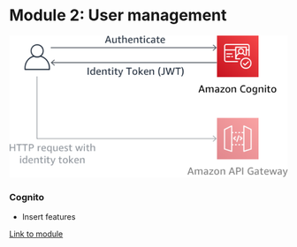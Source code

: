 <!SLIDE >
# Module 2: User management

![Cognito](mod02.png)

### Cognito
* Insert features

[Link to module](https://github.com/aws-samples/aws-serverless-workshops/tree/master/WebApplication/2_UserManagement)
